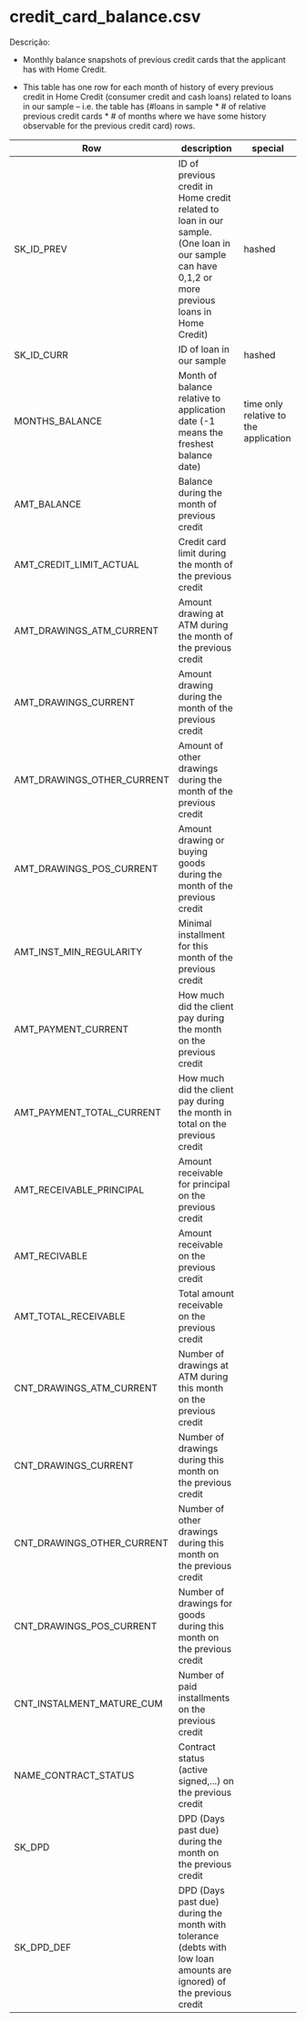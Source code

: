 # credit_card_balance.csv

Descrição:

- Monthly balance snapshots of previous credit cards that the applicant has with Home Credit.

- This table has one row for each month of history of every previous credit in Home Credit (consumer credit and cash loans) related to loans in our sample – i.e. the table has (#loans in sample * # of relative previous credit cards * # of months where we have some history observable for the previous credit card) rows.

| Row                        | description                                                                                                                                       | special                               |
| -------------------------- | ------------------------------------------------------------------------------------------------------------------------------------------------- | ------------------------------------- |
| SK_ID_PREV                 | ID of previous credit in Home credit related to loan in our sample. (One loan in our sample can have 0,1,2 or more previous loans in Home Credit) | hashed                                |
| SK_ID_CURR                 | ID of loan in our sample                                                                                                                          | hashed                                |
| MONTHS_BALANCE             | Month of balance relative to application date (-1 means the freshest balance date)                                                                | time only relative to the application |
| AMT_BALANCE                | Balance during the month of previous credit                                                                                                       |                                       |
| AMT_CREDIT_LIMIT_ACTUAL    | Credit card limit during the month of the previous credit                                                                                         |                                       |
| AMT_DRAWINGS_ATM_CURRENT   | Amount drawing at ATM during the month of the previous credit                                                                                     |                                       |
| AMT_DRAWINGS_CURRENT       | Amount drawing during the month of the previous credit                                                                                            |                                       |
| AMT_DRAWINGS_OTHER_CURRENT | Amount of other drawings during the month of the previous credit                                                                                  |                                       |
| AMT_DRAWINGS_POS_CURRENT   | Amount drawing or buying goods during the month of the previous credit                                                                            |                                       |
| AMT_INST_MIN_REGULARITY    | Minimal installment for this month of the previous credit                                                                                         |                                       |
| AMT_PAYMENT_CURRENT        | How much did the client pay during the month on the previous credit                                                                               |                                       |
| AMT_PAYMENT_TOTAL_CURRENT  | How much did the client pay during the month in total on the previous credit                                                                      |                                       |
| AMT_RECEIVABLE_PRINCIPAL   | Amount receivable for principal on the previous credit                                                                                            |                                       |
| AMT_RECIVABLE              | Amount receivable on the previous credit                                                                                                          |                                       |
| AMT_TOTAL_RECEIVABLE       | Total amount receivable on the previous credit                                                                                                    |                                       |
| CNT_DRAWINGS_ATM_CURRENT   | Number of drawings at ATM during this month on the previous credit                                                                                |                                       |
| CNT_DRAWINGS_CURRENT       | Number of drawings during this month on the previous credit                                                                                       |                                       |
| CNT_DRAWINGS_OTHER_CURRENT | Number of other drawings during this month on the previous credit                                                                                 |                                       |
| CNT_DRAWINGS_POS_CURRENT   | Number of drawings for goods during this month on the previous credit                                                                             |                                       |
| CNT_INSTALMENT_MATURE_CUM  | Number of paid installments on the previous credit                                                                                                |                                       |
| NAME_CONTRACT_STATUS       | Contract status (active signed,...) on the previous credit                                                                                        |                                       |
| SK_DPD                     | DPD (Days past due) during the month on the previous credit                                                                                       |                                       |
| SK_DPD_DEF                 | DPD (Days past due) during the month with tolerance (debts with low loan amounts are ignored) of the previous credit                              |                                       |
